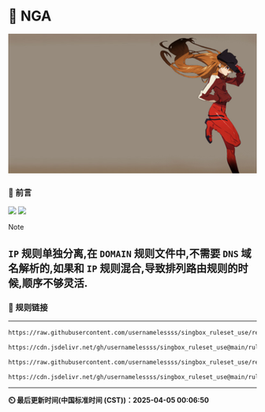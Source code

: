 
# 🧸 NGA
![](https://raw.githubusercontent.com/usernamelessss/picture-bed/main/images/202504042256831.jpg)
### 📣 前言
![](https://shields.io/badge/-移除重复规则-ff69b4) ![](https://shields.io/badge/-IP&nbsp;规则单独存放不与&nbsp;DOMAIN&nbsp;等混合-green)
> [!NOTE]
**`IP` 规则单独分离,在 `DOMAIN` 规则文件中,不需要 `DNS` 域名解析的,如果和 `IP` 规则混合,导致排列路由规则的时候,顺序不够灵活.**
---

###  🔗 规则链接
---

```url
https://raw.githubusercontent.com/usernamelessss/singbox_ruleset_use/refs/heads/main/rule/NGA/NGA_No_IP.json
```

```url
https://cdn.jsdelivr.net/gh/usernamelessss/singbox_ruleset_use@main/rule/NGA/NGA_No_IP.json
```

```url
https://raw.githubusercontent.com/usernamelessss/singbox_ruleset_use/refs/heads/main/rule/NGA/NGA_No_IP.srs
```

```url
https://cdn.jsdelivr.net/gh/usernamelessss/singbox_ruleset_use@main/rule/NGA/NGA_No_IP.srs
```

---
**⏲️ 最后更新时间(中国标准时间 (CST))：2025-04-05 00:06:50**